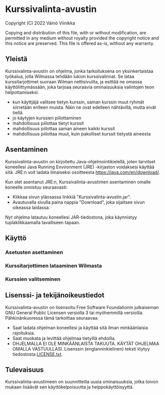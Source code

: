 # Kurssivalinta-avustin

Copyright (C) 2022 Väinö Viinikka

Copying and distribution of this file, with or without modification,
are permitted in any medium without royalty provided the copyright
notice and this notice are preserved.  This file is offered as-is,
without any warranty.
## Yleistä
Kurssivalinta-avustin on ohjelma, jonka tarkoituksena on yksinkertaistaa työkalua, jolla Wilmassa tehdään lukion kurssivalinnat. Se lataa kurssitarjottimet suoraan Wilman nettisivuilta, ja esittää ne omassa käyttöliittymässään, joka tarjoaa seuraavia ominaisuuksia valintojen teon helpottamiseksi:  
- kun käyttjäjä valitsee tietyn kurssin, saman kurssin muut ryhmät siirretään erilleen muista. Näin ne ovat edelleen nähtävillä, mutta eivät tiellä.
- jo käytyjen kurssien piilottaminen
- mahdollisuus piilottaa tietyt kurssit
- mahdollisuus piilottaa saman aineen kaikki kurssit
- mahdollisuus piilottaa muut, kuin pakolliset kurssit tietystä aineesta
## Asentaminen
Kurssivalinta-avustin on kirjoitettu Java-ohjelmointikielellä, joten tarvitset koneellesi Java Running Environment (JRE) -kirjaston voidaksesi käyttää sitä. JRE:n voit ladata ilmaiseksi osoitteesta https://java.com/en/download/.

Kun olet asentanut JRE:n, Kurssivalinta-avustimen asentaminen omalle koneelle onnistuu seuraavasti:
- Klikkaa sivun yläosassa linkkiä "Kurssivalinta-avustin.jar".
- Avautuvalla sivulla paina nappia "Download", joka sijaitsee sivun oikeassa laidassa.

Nyt ohjelma latautuu koneellesi JAR-tiedostona, joka käynnistyy tuplaklikkaamalla tavalliseen tapaan.
## Käyttö
### Asetusten asettaminen
### Kurssitarjottimen lataaminen Wilmasta
### Kurssien valitseminen
## Lisenssi- ja tekijänoikeustiedot
Kurssivalinta-avustin on lisensoitu Free Software Foundationin julkaiseman GNU General Public Licensen versiolla 3 tai myöhemmillä versioilla. Pähkinänkuoressa tämä tarkoittaa seuraavaa:
- Saat ladata ohjelman koneellesi ja käyttää sitä ilman minkäänlaisia rajoituksia.
- Saat muokata ja levittää ohjelmaa tietyillä ehdoilla.
- OHJELMALLA EI OLE MINKÄÄNLAISTA TAKUUTA. KÄYTÄT OHJELMAA OMALLA VASTUULLASI.
Lisenssin (englanninkielinen) teksti löytyy tiedostosta [LICENSE.txt](LICENSE.txt).
## Tulevaisuus
Kurssivalinta-avustimeen on suunnitteilla uusia ominaisuuksia, jotka toivon mukaan lisäävät sen käyttökelpoisuutta ja helppokäyttöisyyttä.
